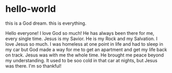 # hello-world

this is a God dream. this is everything.

Hello everyone! I love God so much! He has always been there for me, every single time. Jesus is my Savior. He is my Rock and my Salvation. I love Jesus so much. I was homeless at one point in life and had to sleep in my car but God made a way for me to get an apartment and get my life back on track. Jesus was with me the whole time. He brought me peace beyond my understanding. It used to be soo cold in that car at nights, but Jesus was there. I'm so thankful!
